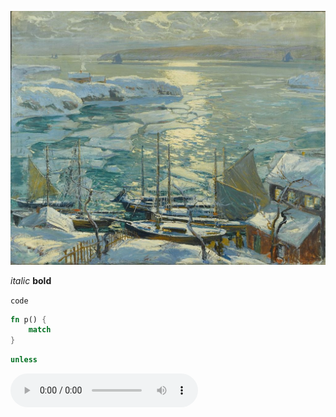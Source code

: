 ![the old ships draw home](raw/art/example/ships.jpg)

*italic*
**bold**

`code`

```rust
fn p() {
	match
}
```

```elixir
unless
```

<audio controls>
  <source src="/raw/art/example/saul.mp3" type="audio/mpeg">
  Your browser does not support the audio tag.
</audio>
